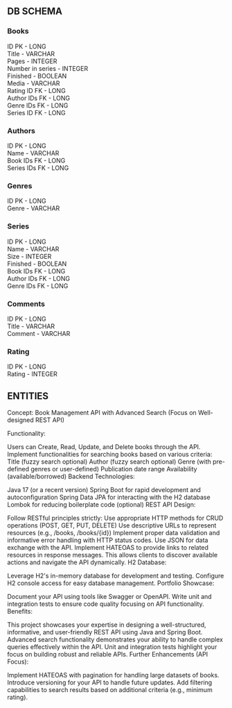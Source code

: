 ## DB SCHEMA

### Books
ID PK - LONG  
Title - VARCHAR  
Pages - INTEGER  
Number in series - INTEGER  
Finished - BOOLEAN  
Media - VARCHAR  
Rating ID FK - LONG  
Author IDs FK - LONG  
Genre IDs FK - LONG  
Series ID FK - LONG  

### Authors
ID PK - LONG  
Name - VARCHAR  
Book IDs FK - LONG  
Series IDs FK - LONG  

### Genres
ID PK - LONG  
Genre - VARCHAR  

### Series
ID PK - LONG  
Name - VARCHAR  
Size - INTEGER  
Finished - BOOLEAN  
Book IDs FK - LONG  
Author IDs FK - LONG  
Genre IDs FK - LONG  

### Comments
ID PK - LONG  
Title - VARCHAR  
Comment - VARCHAR  

### Rating
ID PK - LONG  
Rating - INTEGER  


## ENTITIES





Concept: Book Management API with Advanced Search (Focus on Well-designed REST API)

Functionality:

Users can Create, Read, Update, and Delete books through the API.
Implement functionalities for searching books based on various criteria:
Title (fuzzy search optional)
Author (fuzzy search optional)
Genre (with pre-defined genres or user-defined)
Publication date range
Availability (available/borrowed)
Backend Technologies:

Java 17 (or a recent version)
Spring Boot for rapid development and autoconfiguration
Spring Data JPA for interacting with the H2 database
Lombok for reducing boilerplate code (optional)
REST API Design:

Follow RESTful principles strictly:
Use appropriate HTTP methods for CRUD operations (POST, GET, PUT, DELETE)
Use descriptive URLs to represent resources (e.g., /books, /books/{id})
Implement proper data validation and informative error handling with HTTP status codes.
Use JSON for data exchange with the API.
Implement HATEOAS to provide links to related resources in response messages. This allows clients to discover available actions and navigate the API dynamically.
H2 Database:

Leverage H2's in-memory database for development and testing.
Configure H2 console access for easy database management.
Portfolio Showcase:

Document your API using tools like Swagger or OpenAPI.
Write unit and integration tests to ensure code quality focusing on API functionality.
Benefits:

This project showcases your expertise in designing a well-structured, informative, and user-friendly REST API using Java and Spring Boot.
Advanced search functionality demonstrates your ability to handle complex queries effectively within the API.
Unit and integration tests highlight your focus on building robust and reliable APIs.
Further Enhancements (API Focus):

Implement HATEOAS with pagination for handling large datasets of books.
Introduce versioning for your API to handle future updates.
Add filtering capabilities to search results based on additional criteria (e.g., minimum rating).



